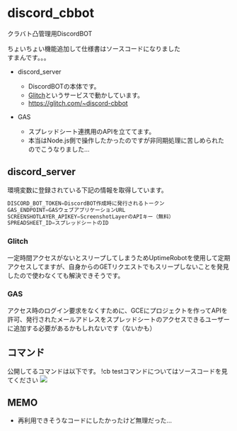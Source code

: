 # discord_cbbot

クラバト凸管理用DiscordBOT

ちょいちょい機能追加して仕様書はソースコードになりました<br>
すまんです。。。

- discord_server
  - DiscordBOTの本体です。
  - [Glitch](https://www.google.co.jp/)というサービスで動かしています。
  - https://glitch.com/~discord-cbbot

- GAS
  - スプレッドシート連携用のAPIを立ててます。
  - 本当はNode.js側で操作したかったのですが非同期処理に苦しめられたのでこうなりました…

## discord_server

環境変数に登録されている下記の情報を取得しています。

```python
DISCORD_BOT_TOKEN=DiscordBOT作成時に発行されるトークン
GAS_ENDPOINT=GASウェブアプリケーションURL
SCREENSHOTLAYER_APIKEY=ScreenshotLayerのAPIキー（無料）
SPREADSHEET_ID=スプレッドシートのID
```

### Glitch

一定時間アクセスがないとスリープしてしまうためUptimeRobotを使用して定期アクセスしてますが、自身からのGETリクエストでもスリープしないことを発見したので使わなくても解決できそうです。

### GAS

アクセス時のログイン要求をなくすために、GCEにプロジェクトを作ってAPIを許可、発行されたメールアドレスをスプレッドシートのアクセスできるユーザーに追加する必要があるかもしれないです（ないかも）

## コマンド
公開してるコマンドは以下です。
!cb testコマンドについてはソースコードを見てください
![](https://i.imgur.com/XtbB5Ac.png)
## MEMO

- 再利用できそうなコードにしたかったけど無理だった…
